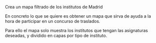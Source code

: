 Crea un mapa filtrado de los institutos de Madrid

En concreto lo que se quiere es obtener un mapa que sirva de ayuda a la hora de participar en un concurso de traslados.

Para ello el mapa solo muestra los institutos que tengan las asignaturas deseadas, y dividido en capas por tipo de instituto.
